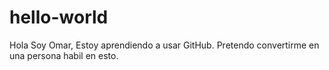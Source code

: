 # hello-world

Hola
Soy Omar, Estoy aprendiendo a usar GitHub.
Pretendo convertirme en una persona habil en esto.
